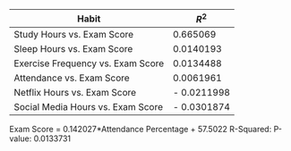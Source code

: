 

| Habit | $R^2$ |
|------|-------|
|Study Hours vs. Exam Score|0.665069|
|Sleep Hours vs. Exam Score|0.0140193|
|Exercise Frequency vs. Exam Score | 0.0134488|
|Attendance vs. Exam Score|0.0061961|
|Netflix Hours vs. Exam Score | - 0.0211998|
|Social Media Hours vs. Exam Score |- 0.0301874|






Exam Score = 0.142027*Attendance Percentage + 57.5022
R-Squared: 
P-value: 0.0133731
